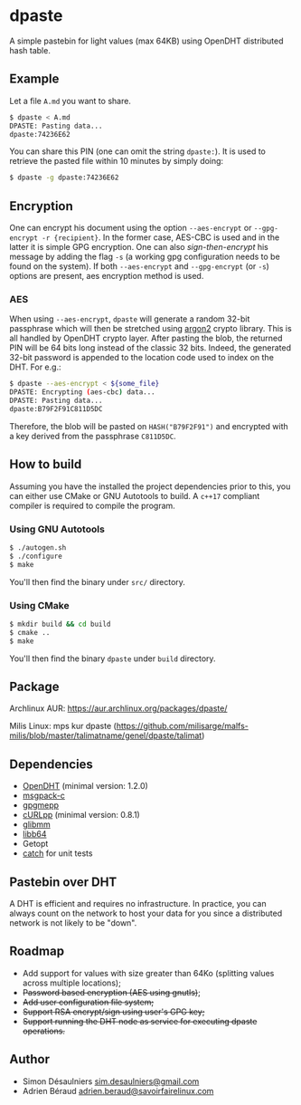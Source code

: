 # dpaste

A simple pastebin for light values (max 64KB) using OpenDHT distributed hash table.

## Example

Let a file `A.md` you want to share.
```sh
$ dpaste < A.md
DPASTE: Pasting data...
dpaste:74236E62
```

You can share this PIN (one can omit the string `dpaste:`). It is used to
retrieve the pasted file within 10 minutes by simply doing:
```sh
$ dpaste -g dpaste:74236E62
```

## Encryption

One can encrypt his document using the option `--aes-encrypt` or
`--gpg-encrypt -r {recipient}`. In the former case, AES-CBC is used and in
the latter it is simple GPG encryption. One can also *sign-then-encrypt* his
message by adding the flag `-s` (a working gpg configuration needs to be found
on the system). If both `--aes-encrypt` and `--gpg-encrypt` (or `-s`) options
are present, aes encryption method is used.

### AES

When using `--aes-encrypt`, `dpaste` will generate a random 32-bit passphrase
which will then be stretched using [argon2][] crypto library. This is all
handled by OpenDHT crypto layer. After pasting the blob, the returned PIN will
be 64 bits long instead of the classic 32 bits. Indeed, the generated 32-bit
password is appended to the location code used to index on the DHT. For e.g.:

```sh
$ dpaste --aes-encrypt < ${some_file}
DPASTE: Encrypting (aes-cbc) data...
DPASTE: Pasting data...
dpaste:B79F2F91C811D5DC
```

Therefore, the blob will be pasted on `HASH("B79F2F91")` and encrypted with
a key derived from the passphrase `C811D5DC`.

[argon2]: https://github.com/P-H-C/phc-winner-argon2

## How to build

Assuming you have the installed the project dependencies prior to this, you can
either use CMake or GNU Autotools to build. A `c++17` compliant compiler is
required to compile the program.

### Using GNU Autotools

```sh
$ ./autogen.sh
$ ./configure
$ make
```

You'll then find the binary under `src/` directory.

### Using CMake

```sh
$ mkdir build && cd build
$ cmake ..
$ make
```

You'll then find the binary `dpaste` under `build` directory.

## Package

Archlinux AUR: https://aur.archlinux.org/packages/dpaste/

Milis Linux:   mps kur dpaste  (https://github.com/milisarge/malfs-milis/blob/master/talimatname/genel/dpaste/talimat)

## Dependencies

- [OpenDHT](https://github.com/savoirfairelinux/opendht/) (minimal version: 1.2.0)
- [msgpack-c](https://github.com/msgpack/msgpack-c)
- [gpgmepp](https://github.com/KDE/gpgmepp)
- [cURLpp](https://github.com/jpbarrette/curlpp) (minimal version: 0.8.1)
- [glibmm](https://github.com/GNOME/glibmm)
- [libb64](http://libb64.sourceforge.net/)
- Getopt
- [catch](https://github.com/catchorg/Catch2) for unit tests

## Pastebin over DHT

A DHT is efficient and requires no infrastructure. In practice, you can always
count on the network to host your data for you since a distributed network is
not likely to be "down".

## Roadmap

- Add support for values with size greater than 64Ko (splitting values across
  multiple locations);
- ~~Password based encryption (AES using gnutls)~~;
- ~~Add user configuration file system;~~
- ~~Support RSA encrypt/sign using user's GPG key;~~
- ~~Support running the DHT node as service for executing dpaste operations.~~

## Author

- Simon Désaulniers <sim.desaulniers@gmail.com>
- Adrien Béraud <adrien.beraud@savoirfairelinux.com>

